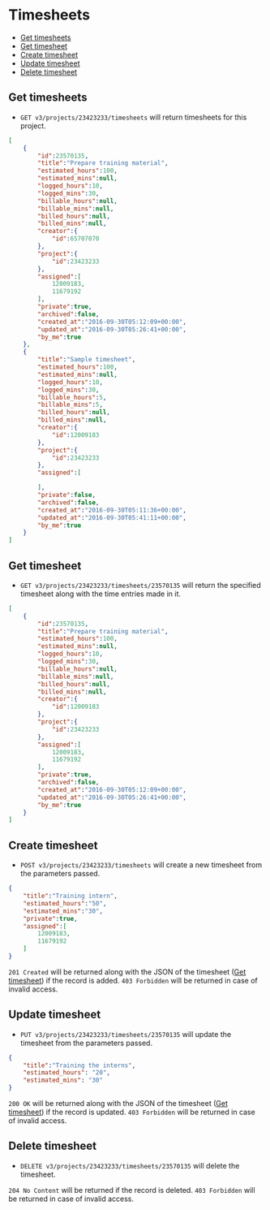 Timesheets
====================

* [Get timesheets](#get-timesheets)
* [Get timesheet](#get-timesheet)
* [Create timesheet](#create-timesheet)
* [Update timesheet](#update-timesheet)
* [Delete timesheet](#delete-timesheet)

Get timesheets
----------------

* `GET v3/projects/23423233/timesheets` will return timesheets for this project.

```json
[
    {
        "id":23570135,
        "title":"Prepare training material",
        "estimated_hours":100,
        "estimated_mins":null,
        "logged_hours":10,
        "logged_mins":30,
        "billable_hours":null,
        "billable_mins":null,
        "billed_hours":null,
        "billed_mins":null,
        "creator":{
            "id":65707070
        },
        "project":{
            "id":23423233
        },
        "assigned":[
            12009183,
            11679192
        ],
        "private":true,
        "archived":false,
        "created_at":"2016-09-30T05:12:09+00:00",
        "updated_at":"2016-09-30T05:26:41+00:00",
        "by_me":true
    },
    {
        "title":"Sample timesheet",
        "estimated_hours":100,
        "estimated_mins":null,
        "logged_hours":10,
        "logged_mins":30,
        "billable_hours":5,
        "billable_mins":5,
        "billed_hours":null,
        "billed_mins":null,
        "creator":{
            "id":12009183
        },
        "project":{
            "id":23423233
        },
        "assigned":[

        ],
        "private":false,
        "archived":false,
        "created_at":"2016-09-30T05:11:36+00:00",
        "updated_at":"2016-09-30T05:41:11+00:00",
        "by_me":true
    }
]
```

Get timesheet
----------------

* `GET v3/projects/23423233/timesheets/23570135` will return the specified timesheet along with the time entries made in it.

```json
[
    {
        "id":23570135,
        "title":"Prepare training material",
        "estimated_hours":100,
        "estimated_mins":null,
        "logged_hours":10,
        "logged_mins":30,
        "billable_hours":null,
        "billable_mins":null,
        "billed_hours":null,
        "billed_mins":null,
        "creator":{
            "id":12009183
        },
        "project":{
            "id":23423233
        },
        "assigned":[
            12009183,
            11679192
        ],
        "private":true,
        "archived":false,
        "created_at":"2016-09-30T05:12:09+00:00",
        "updated_at":"2016-09-30T05:26:41+00:00",
        "by_me":true
    }
]  
```
Create timesheet
----------------

* `POST v3/projects/23423233/timesheets` will create a new timesheet from the parameters passed. 

```json
{
    "title":"Training intern",
    "estimated_hours":"50",
    "estimated_mins":"30",
    "private":true,
    "assigned":[
        12009183,
        11679192
    ]
}
```

`201 Created` will be returned along with the JSON of the timesheet ([Get timesheet](#get-timesheet)) if the record is added. `403 Forbidden` will be returned in case of invalid access.

Update timesheet
----------------

* `PUT v3/projects/23423233/timesheets/23570135` will update the timesheet from the parameters passed.

```json
{
	"title":"Training the interns",
    "estimated_hours": "20",
    "estimated_mins": "30"
}
```

`200 OK` will be returned along with the JSON of the timesheet ([Get timesheet](#get-timesheet)) if the record is updated. `403 Forbidden` will be returned in case of invalid access.

Delete timesheet
----------------

* `DELETE v3/projects/23423233/timesheets/23570135` will delete the timesheet.

`204 No Content` will be returned if the record is deleted. `403 Forbidden` will be returned in case of invalid access.

